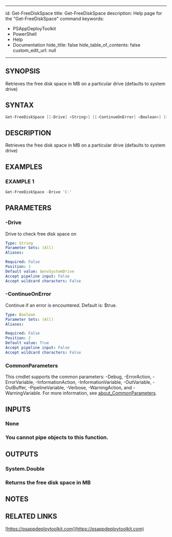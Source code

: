 
---
id: Get-FreeDiskSpace
title: Get-FreeDiskSpace
description: Help page for the "Get-FreeDiskSpace" command
keywords:
  - PSAppDeployToolkit
  - PowerShell
  - Help
  - Documentation
hide_title: false
hide_table_of_contents: false
custom_edit_url: null
---

## SYNOPSIS

Retrieves the free disk space in MB on a particular drive (defaults to system drive)

## SYNTAX

```powershell
Get-FreeDiskSpace [[-Drive] <String>] [[-ContinueOnError] <Boolean>] [<CommonParameters>]
```

## DESCRIPTION

Retrieves the free disk space in MB on a particular drive (defaults to system drive)

## EXAMPLES

### EXAMPLE 1

```powershell
Get-FreeDiskSpace -Drive 'C:'
```

## PARAMETERS

### -Drive

Drive to check free disk space on

```yaml
Type: String
Parameter Sets: (All)
Aliases:

Required: False
Position: 1
Default value: $envSystemDrive
Accept pipeline input: False
Accept wildcard characters: False
```

### -ContinueOnError

Continue if an error is encountered.
Default is: $true.

```yaml
Type: Boolean
Parameter Sets: (All)
Aliases:

Required: False
Position: 2
Default value: True
Accept pipeline input: False
Accept wildcard characters: False
```

### CommonParameters

This cmdlet supports the common parameters: -Debug, -ErrorAction, -ErrorVariable, -InformationAction, -InformationVariable, -OutVariable, -OutBuffer, -PipelineVariable, -Verbose, -WarningAction, and -WarningVariable. For more information, see [about_CommonParameters](http://go.microsoft.com/fwlink/?LinkID=113216).

## INPUTS

### None

### You cannot pipe objects to this function.
## OUTPUTS

### System.Double

### Returns the free disk space in MB
## NOTES

## RELATED LINKS

[https://psappdeploytoolkit.com](https://psappdeploytoolkit.com)
